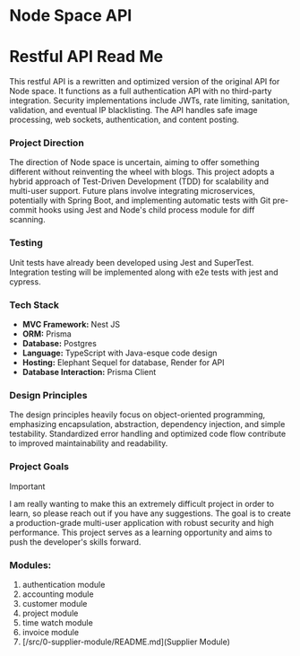 # Node Space API

# Restful API Read Me

This restful API is a rewritten and optimized version of the original API for Node space. It functions as a full authentication API with no third-party integration. Security implementations include JWTs, rate limiting, sanitation, validation, and eventual IP blacklisting. The API handles safe image processing, web sockets, authentication, and content posting.

### Project Direction
The direction of Node space is uncertain, aiming to offer something different without reinventing the wheel with blogs. This project adopts a hybrid approach of Test-Driven Development (TDD) for scalability and multi-user support. Future plans involve integrating microservices, potentially with Spring Boot, and implementing automatic tests with Git pre-commit hooks using Jest and Node's child process module for diff scanning.

### Testing
Unit tests have already been developed using Jest and SuperTest.
Integration testing will be implemented along with e2e tests with jest and cypress.

### Tech Stack
- **MVC Framework:** Nest JS
- **ORM:** Prisma
- **Database:** Postgres
- **Language:** TypeScript with Java-esque code design
- **Hosting:** Elephant Sequel for database, Render for API
- **Database Interaction:** Prisma Client

### Design Principles
The design principles heavily focus on object-oriented programming, emphasizing encapsulation, abstraction, dependency injection, and simple testability. Standardized error handling and optimized code flow contribute to improved maintainability and readability.

### Project Goals
> [!IMPORTANT]
> I am really wanting to make this an extremely difficult project in order to learn, so please reach out if you have any suggestions.
> The goal is to create a production-grade multi-user application with robust security and high performance. This project serves as a learning opportunity and aims to push the developer's skills forward.

### Modules: 
1. authentication module 
2. accounting module
3. customer module
4. project module
5. time watch module
6. invoice module
7. [/src/0-supplier-module/README.md](Supplier Module)